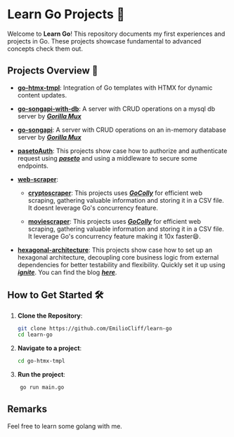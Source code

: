# Learn Go Projects 🚀

Welcome to **Learn Go**! This repository documents my first experiences and projects in Go. These projects showcase fundamental to advanced concepts check them out.

## Projects Overview 📂

- **[go-htmx-tmpl](https://github.com/EmilioCliff/learn-go/tree/master/go-htmx-tmpl)**: Integration of Go templates with HTMX for dynamic content updates.

- **[go-songapi-with-db](./go-songapi-with-db/)**: A server with CRUD operations on a mysql db server by **_[Gorilla Mux](https://github.com/gorilla/mux)_**

- **[go-songapi](./go-songapi/)**: A server with CRUD operations on an in-memory database server by **_[Gorilla Mux](https://github.com/gorilla/mux)_**

- **[pasetoAuth](./pasetoAuth/)**: This projects show case how to authorize and authenticate request using **_[paseto](https://github.com/o1egl/paseto)_** and using a middleware to secure some endpoints.

- **[web-scraper](./web-scraper/)**:

  - **[cryptoscraper](./web-scraper/cryposcraper/)**: This projects uses **_[GoColly](https://github.com/gocolly/colly)_** for efficient web scraping, gathering valuable information and storing it in a CSV file. It doesnt leverage Go's concurrency feature.

  - **[moviescraper](./web-scraper/moviescraper/)**: This projects uses **_[GoColly](https://github.com/gocolly/colly)_** for efficient web scraping, gathering valuable information and storing it in a CSV file. It leverage Go's concurrency feature making it 10x faster:smile:.

- **[hexagonal-architecture](./hexagonal-architecture/)**: This projects show case how to set up an hexagonal architecture, decoupling core business logic from external dependencies for better testability and flexibility. Quickly set it up using **_[ignite](https://github.com/EmilioCliff/ignite)_**. You can find the blog **_[here](https://react-portfolio-henna-six-93.vercel.app/blogs)_**.

## How to Get Started 🛠️

1. **Clone the Repository**:

   ```bash
   git clone https://github.com/EmilioCliff/learn-go
   cd learn-go
   ```

2. **Navigate to a project**:

   ```bash
   cd go-htmx-tmpl
   ```

3. **Run the project**:

```bash
    go run main.go
```

## Remarks

Feel free to learn some golang with me.
